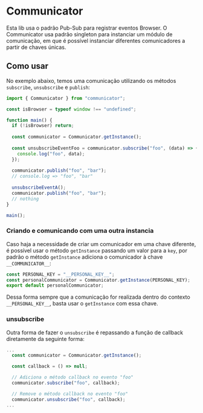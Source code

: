 # Communicator
Esta lib usa o padrão Pub-Sub para registrar eventos Browser. O Communicator usa padrão singleton para instanciar um módulo de comunicação, em que é possível instanciar diferentes comunicadores a partir de chaves únicas.

## Como usar
No exemplo abaixo, temos uma comunicação utilizando os métodos `subscribe`, `unsubscribe` e `publish`:

```ts
import { Communicator } from "communicator";

const isBrowser = typeof window !== "undefined";

function main() {
  if (!isBrowser) return;
  
  const communicator = Communicator.getInstance();
  
  const unsubscribeEventFoo = communicator.subscribe("foo", (data) => {
    console.log("foo", data);
  });
  
  communicator.publish("foo", "bar");
  // console.log => "foo", "bar"
  
  unsubscribeEventA();
  communicator.publish("foo", "bar");
  // nothing
}

main();

```

### Criando e comunicando com uma outra instancia

Caso haja a necessidade de criar um comunicador em uma chave diferente, é possível usar o método `getInstance` passando um valor para a `key`, por padrão o método `getInstance` adiciona o comunicador à chave `__COMMUNICATOR__`:

```ts
const PERSONAL_KEY = "__PERSONAL_KEY__";
const personalCommunicator = Communicator.getInstance(PERSONAL_KEY);
export default personalCommunicator;
```

Dessa forma sempre que a comunicação for realizada dentro do contexto `__PERSONAL_KEY__`, basta usar o `getInstance` com essa chave.

### unsubscribe
Outra forma de fazer o `unsubscribe` é repassando a função de callback diretamente da seguinte forma:

```ts
...
  const communicator = Communicator.getInstance();

  const callback = () => null;

  // Adiciona o método callback no evento "foo"
  communicator.subscribe("foo", callback);

  // Remove o método callback no evento "foo"
  communicator.unsubscribe("foo", callback);
...
```
